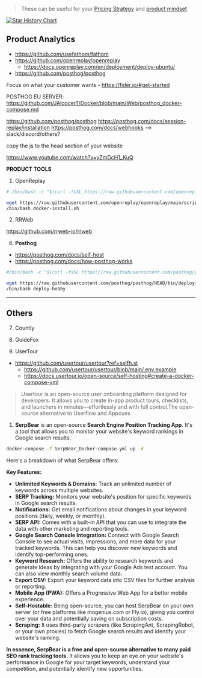 > These can be useful for your [Pricing Strategy](https://jalcocert.github.io/JAlcocerT/real-estate-website/#pricing-strategy) and [product mindset](https://jalcocert.github.io/JAlcocerT/product-skills-for-data-analytics/)


[![Star History Chart](https://api.star-history.com/svg?repos=posthog/posthog,usefathom/fathom,openreplay/openreplay,rrweb-io/rrweb&type=Date)](https://star-history.com/#posthog/posthog&usefathom/fathom&openreplay/openreplay&rrweb-io/rrweb&type=Date)


## Product Analytics

* https://github.com/usefathom/fathom
* https://github.com/openreplay/openreplay
    * https://docs.openreplay.com/en/deployment/deploy-ubuntu/
* https://github.com/posthog/posthog


Focus on what your customer wants - https://fider.io/#get-started

POSTHOG EU SERVER: https://github.com/JAlcocerT/Docker/blob/main/Web/posthog_docker-compose.md

https://github.com/posthog/posthog
https://posthog.com/docs/session-replay/installation
https://posthog.com/docs/webhooks --> slack/discord/others?


copy the js to the head section of your website

https://www.youtube.com/watch?v=yZmDcH1_KuQ


**PRODUCT TOOLS**

1. OpenReplay

```sh
# /bin/bash -c "$(curl -fsSL https://raw.githubusercontent.com/openreplay/openreplay/main/scripts/docker-compose/docker-install.sh)"

wget https://raw.githubusercontent.com/openreplay/openreplay/main/scripts/docker-compose/docker-install.sh -O docker-install.sh
/bin/bash docker-install.sh
```

2. RRWeb

https://github.com/rrweb-io/rrweb

6. **Posthog**

* https://posthog.com/docs/self-host
* https://posthog.com/docs/how-posthog-works

```sh
#/bin/bash -c "$(curl -fsSL https://raw.githubusercontent.com/posthog/posthog/HEAD/bin/deploy-hobby)"

wget https://raw.githubusercontent.com/posthog/posthog/HEAD/bin/deploy-hobby
/bin/bash deploy-hobby
```

---

## Others

7. Countly

8. GuideFox

9. UserTour

* https://github.com/usertour/usertour?ref=selfh.st
    * https://github.com/usertour/usertour/blob/main/.env.example
    * https://docs.usertour.io/open-source/self-hosting#create-a-docker-compose-yml

>  Usertour is an open-source user onboarding platform designed for developers. It allows you to create in-app product tours, checklists, and launchers in minutes—effortlessly and with full control.The open-source alternative to Userflow and Appcues 

1. **SerpBear** is an open-source **Search Engine Position Tracking App**. It's a tool that allows you to monitor your website's keyword rankings in Google search results.

```sh
docker-compose -f SerpBear_Docker-compose.yml up -d
```

Here's a breakdown of what SerpBear offers:

**Key Features:**

* **Unlimited Keywords & Domains:** Track an unlimited number of keywords across multiple websites.
* **SERP Tracking:** Monitors your website's position for specific keywords in Google search results.
* **Notifications:** Get email notifications about changes in your keyword positions (daily, weekly, or monthly).
* **SERP API:** Comes with a built-in API that you can use to integrate the data with other marketing and reporting tools.
* **Google Search Console Integration:** Connect with Google Search Console to see actual visits, impressions, and more data for your tracked keywords. This can help you discover new keywords and identify top-performing ones.
* **Keyword Research:** Offers the ability to research keywords and generate ideas by integrating with your Google Ads test account. You can also view monthly search volume data.
* **Export CSV:** Export your keyword data into CSV files for further analysis or reporting.
* **Mobile App (PWA):** Offers a Progressive Web App for a better mobile experience.
* **Self-Hostable:** Being open-source, you can host SerpBear on your own server (or free platforms like mogenius.com or Fly.io), giving you control over your data and potentially saving on subscription costs.
* **Scraping:** It uses third-party scrapers (like ScrapingAnt, ScrapingRobot, or your own proxies) to fetch Google search results and identify your website's ranking.

**In essence, SerpBear is a free and open-source alternative to many paid SEO rank tracking tools.** It allows you to keep an eye on your website's performance in Google for your target keywords, understand your competition, and potentially identify new opportunities.